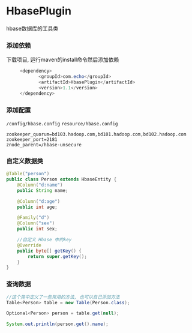 # HbasePlugin
hbase数据库的工具类

### 添加依赖
下载项目, 运行maven的install命令然后添加依赖
```Java
     <dependency>
            <groupId>com.echo</groupId>
            <artifactId>HbasePlugin</artifactId>
            <version>1.1</version>
     </dependency>
```

### 添加配置
`/config/hbase.config` `resource/hbase.config`
```
zookeeper_quorum=bd103.hadoop.com,bd101.hadoop.com,bd102.hadoop.com
zookeeper_port=2181
znode_parent=/hbase-unsecure

```


### 自定义数据类
```Java
@Table("person")
public class Person extends HbaseEntity {
    @Column("d:name")
    public String name;

    @Column("d:age")
    public int age;

    @Family("d")
    @Column("sex")
    public int sex;

    //自定义 Hbase 中的key
    @Override
    public byte[] getKey() {
        return super.getKey();
    }
}
```

### 查询数据
```Java
//这个类中定义了一些常用的方法, 也可以自己添加方法
Table<Person> table = new Table(Person.class);

Optional<Person> person = table.get(null);

System.out.println(person.get().name);
```

